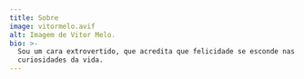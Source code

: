 ```yaml
---
title: Sobre
image: vitormelo.avif
alt: Imagem de Vitor Melo.
bio: >-
  Sou um cara extrovertido, que acredita que felicidade se esconde nas dúvidas e
  curiosidades da vida.
---
```

